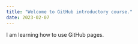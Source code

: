 ```yaml
---
title: "Welcome to GitHub introductory course."
date: 2023-02-07
---
```



I am learning how to use GitHub pages.